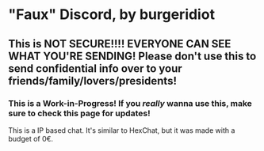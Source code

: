 # "Faux" Discord, by burgeridiot

## This is NOT SECURE!!!! EVERYONE CAN SEE WHAT YOU'RE SENDING! Please don't use this to send confidential info over to your friends/family/lovers/presidents!

### This is a Work-in-Progress! If you *really* wanna use this, make sure to check this page for updates!

This is a IP based chat. It's similar to HexChat, but it was made with a budget of 0€.
